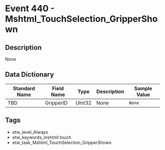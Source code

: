 # Event 440 - Mshtml_TouchSelection_GripperShown

## Description
None

## Data Dictionary
|Standard Name|Field Name|Type|Description|Sample Value|
|---|---|---|---|---|
|TBD|GripperID|UInt32|None|`None`|

## Tags
* etw_level_Always
* etw_keywords_mshtml touch
* etw_task_Mshtml_TouchSelection_GripperShown